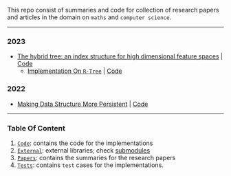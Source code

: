 This repo consist of summaries and code for collection of research papers and articles in the domain on `maths` and `computer science`.

---

### 2023

- [The hybrid tree: an index structure for high dimensional feature spaces](papers/hybridtree.md) | [Code](code/)
    - [Implementation On `R-Tree`](other/rtree.md) | [Code](code/RTree)

### 2022

- [Making Data Structure More Persistent](papers/makingdatastructurespersitent.md) | [Code](code/MakingDataStructuresPersistent/)

---

### Table Of Content

1. [`Code`](code): contains the code for the implementations
2. [`External`](external): external libraries; check [submodules](.gitmodules)
3. [`Papers`](papers): contains the summaries for the research papers 
4. [`Tests`](tests): contains `test` cases for the implementations.